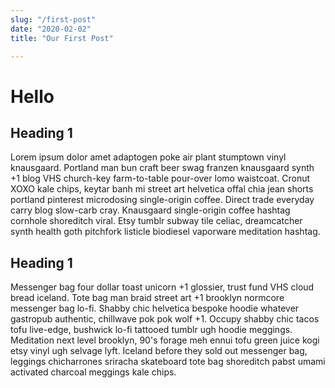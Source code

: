 ```yaml
---
slug: "/first-post"
date: "2020-02-02"
title: "Our First Post"

---
```



# Hello 

## Heading 1

Lorem ipsum dolor amet adaptogen poke air plant stumptown vinyl knausgaard. Portland man bun craft beer swag franzen knausgaard synth +1 blog VHS church-key farm-to-table pour-over lomo waistcoat. Cronut XOXO kale chips, keytar banh mi street art helvetica offal chia jean shorts portland pinterest microdosing single-origin coffee. Direct trade everyday carry blog slow-carb cray. Knausgaard single-origin coffee hashtag cornhole shoreditch viral. Etsy tumblr subway tile celiac, dreamcatcher synth health goth pitchfork listicle biodiesel vaporware meditation hashtag.

## Heading 1
Messenger bag four dollar toast unicorn +1 glossier, trust fund VHS cloud bread iceland. Tote bag man braid street art +1 brooklyn normcore messenger bag lo-fi. Shabby chic helvetica bespoke hoodie whatever gastropub authentic, chillwave pok pok wolf +1. Occupy shabby chic tacos tofu live-edge, bushwick lo-fi tattooed tumblr ugh hoodie meggings. Meditation next level brooklyn, 90's forage meh ennui tofu green juice kogi etsy vinyl ugh selvage lyft. Iceland before they sold out messenger bag, leggings chicharrones sriracha skateboard tote bag shoreditch pabst umami activated charcoal meggings kale chips.